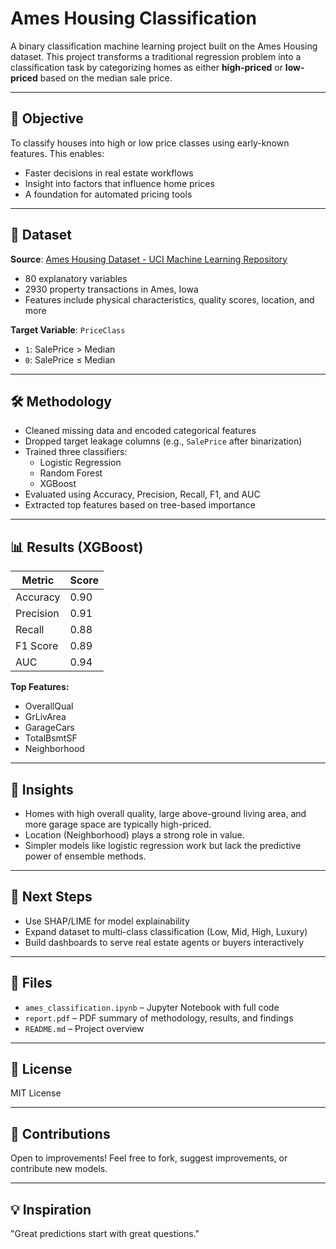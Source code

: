 # Ames Housing Classification

A binary classification machine learning project built on the Ames Housing dataset. This project transforms a traditional regression problem into a classification task by categorizing homes as either **high-priced** or **low-priced** based on the median sale price.

---

## 🧠 Objective
To classify houses into high or low price classes using early-known features. This enables:
- Faster decisions in real estate workflows
- Insight into factors that influence home prices
- A foundation for automated pricing tools

---

## 📁 Dataset
**Source**: [Ames Housing Dataset - UCI Machine Learning Repository](https://archive.ics.uci.edu/ml/datasets/Ames+Housing)
- 80 explanatory variables
- 2930 property transactions in Ames, Iowa
- Features include physical characteristics, quality scores, location, and more

**Target Variable**: `PriceClass`
- `1`: SalePrice > Median
- `0`: SalePrice ≤ Median

---

## 🛠️ Methodology
- Cleaned missing data and encoded categorical features
- Dropped target leakage columns (e.g., `SalePrice` after binarization)
- Trained three classifiers:
  - Logistic Regression
  - Random Forest
  - XGBoost
- Evaluated using Accuracy, Precision, Recall, F1, and AUC
- Extracted top features based on tree-based importance

---

## 📊 Results (XGBoost)
| Metric       | Score |
|--------------|-------|
| Accuracy     | 0.90  |
| Precision    | 0.91  |
| Recall       | 0.88  |
| F1 Score     | 0.89  |
| AUC          | 0.94  |

**Top Features:**
- OverallQual
- GrLivArea
- GarageCars
- TotalBsmtSF
- Neighborhood

---

## 🧐 Insights
- Homes with high overall quality, large above-ground living area, and more garage space are typically high-priced.
- Location (Neighborhood) plays a strong role in value.
- Simpler models like logistic regression work but lack the predictive power of ensemble methods.

---

## 🧭 Next Steps
- Use SHAP/LIME for model explainability
- Expand dataset to multi-class classification (Low, Mid, High, Luxury)
- Build dashboards to serve real estate agents or buyers interactively

---

## 📎 Files
- `ames_classification.ipynb` – Jupyter Notebook with full code
- `report.pdf` – PDF summary of methodology, results, and findings
- `README.md` – Project overview

---

## 📄 License
MIT License

---

## 🤝 Contributions
Open to improvements! Feel free to fork, suggest improvements, or contribute new models.

---

## 💡 Inspiration
"Great predictions start with great questions."
